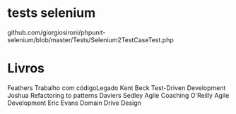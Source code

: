# tests selenium
github.com/giorgiosironi/phpunit-selenium/blob/master/Tests/Selenium2TestCaseTest.php

# Livros
Feathers Trabalho com códigoLegado
Kent Beck Test-Driven Development
Joshua Refactoring to patterns
Daviers Sedley Agile Coaching
O'Reilly Agile Development
Eric Evans Domain Drive Design
